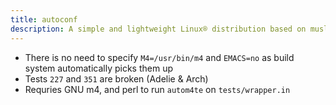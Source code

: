 ```yaml
---
title: autoconf
description: A simple and lightweight Linux® distribution based on musl libc and toybox
---
```


- There is no need to specify `M4=/usr/bin/m4` and `EMACS=no` as build system automatically picks them up
- Tests `227` and `351` are broken (Adelie & Arch)
- Requries GNU m4, and perl to run `autom4te` on `tests/wrapper.in`
